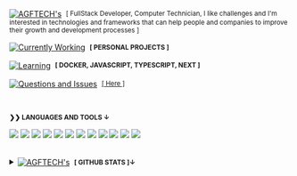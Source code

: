 <div align="left">
  <p>
    <a href="https://github.com/agftech/"><img alt="AGFTECH's" align="center" src="https://img.shields.io/badge/-AGFTECH's-blue.svg?color=1da1f2&style=for-the-badge" /></a>&nbsp;
    <small>
      [ FullStack Developer, Computer Technician, I like challenges and I'm interested in technologies and frameworks that can help people and companies to improve their growth and development processes ]
    </small>
  </p>
  <p>
    <a href="https://github.com/agftech/"><img alt="Currently Working" align="center" src="https://img.shields.io/badge/-currently working-4D2AFF.svg?color=4D2AFF&style=for-the-badge" /></a>&nbsp;
    <small>
      <strong>[ PERSONAL PROJECTS ]</strong>
    </small>
  </p>
  <p>
    <a href="https://github.com/agftech/"><img alt="Learning" align="center" src="https://img.shields.io/badge/-learning-green.svg?color=4CAF50&style=for-the-badge" /></a>&nbsp;
    <small>
      <strong>[ DOCKER, JAVASCRIPT, TYPESCRIPT, NEXT ]</strong>
    </small>
  </p>
  <p>
    <a href="https://github.com/agftech/agftech/issues"><img alt="Questions and Issues" align="center" src="https://img.shields.io/badge/-Questions and Issues-gray.svg?color=6A788D&style=for-the-badge" /></a>&nbsp;
    <small>
      <a href="https://github.com/agftech/agftech/issues">[ Here ]</a>
    </small>
  </p>
</div>

  <br>
  <p>
  <small>
    <strong>❯❯ LANGUAGES AND TOOLS ↓</strong><br>
  </small>
  </p>
  
[<img src="https://img.shields.io/badge/Docker-000000?logo=docker"/>](https://hub.docker.com/) [<img src="https://img.shields.io/badge/Expo-000000?logo=expo"/>](https://expo.org/) [<img src="https://img.shields.io/badge/Git-000000?logo=git"/>](https://git-scm.com/doc) [<img src="https://img.shields.io/badge/Github-000000?logo=github"/>](https://github.com/) [<img src="https://img.shields.io/badge/Heroku-430098?logo=heroku"/>](https://www.heroku.com/) [<img src="https://img.shields.io/badge/JavaScript-000000?logo=javascript"/>](https://developer.mozilla.org/en-US/docs/Web/JavaScript) [<img src="https://img.shields.io/badge/NodeJS-339933?logo=node-dot-js"/>](https://nodejs.org/en/) [<img src="https://img.shields.io/badge/Next-000000?logo=next.js"/>](https://nextjs.org/)  [<img src="https://img.shields.io/badge/React-000000?logo=react"/>](https://reactjs.org/) [<img src="https://img.shields.io/badge/React Native-000000?logo=react"/>](https://reactnative.dev/) [<img src="https://img.shields.io/badge/Typescript-007ACC?logo=typescript"/>](https://www.typescriptlang.org/) [<img src="https://img.shields.io/badge/Vercel-000000?logo=vercel"/>](https://vercel.com/) 
   
<br />

<details>
   <summary>
        <a href="https://github.com/agftech/"><img alt="AGFTECH's" align="center" src="https://img.shields.io/badge/-AGFTECH's-blue.svg?color=1da1f2&style=for-the-badge" /></a>&nbsp;
        <small>
          <strong>[ GITHUB STATS ]↓</strong>&nbsp;
        </small>
   </summary>
  <br>

  <p align="left">
    <img align="center" src="https://github-readme-stats.vercel.app/api?username=agftech&show_icons=true&theme=prussian" alt="AGF TECH's Github Stats" />
  </p>

  <img src="https://komarev.com/ghpvc/?username=agftech&label=Views"/>

</details>
